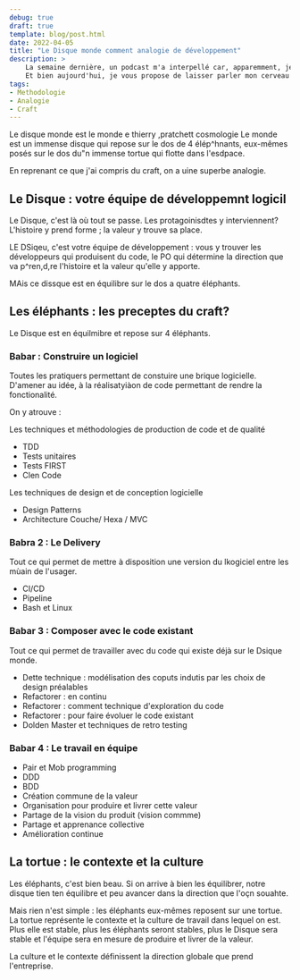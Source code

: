 ```yaml
---
debug: true
draft: true
template: blog/post.html
date: 2022-04-05
title: "Le Disque monde comment analogie de développement"
description: >
    La semaine dernière, un podcast m'a interpellé car, apparemment, je suis trop sage.
    Et bien aujourd'hui, je vous propose de laisser parler mon cerveau sans filtre sur une des nombreuses analogies débiles du développement logiciel.
tags:
- Methodologie
- Analogie
- Craft
---
```


Le disque monde est le monde e thierry ,pratchett cosmologie
Le monde est un immense disque qui repose sur le dos de 4 élép^hnants, eux-mêmes posés sur le dos du"n immense tortue qui flotte dans l'esdpace.

En reprenant ce que j'ai compris du craft, on a uine superbe analogie.

## Le Disque : votre équipe de développemnt logicil

Le Disque, c'est là où tout se passe.
Les protagoinisdtes y interviennent?
L'histoire y prend forme ; la valeur y trouve sa place.


LE DSiqeu, c'est votre équipe de développement : vous y trouver les développeurs qui produisent du code, le PO qui détermine la direction que va p^ren,d,re l'histoire et la valeur qu'elle y apporte.


MAis ce dissque est en équilibre sur le dos a quatre éléphants.


## Les éléphants : les preceptes du craft?

Le Disque est en équilmibre et repose sur 4 éléphants.

### Babar : Construire un logiciel

Toutes les pratiquers permettant de constuire une brique logicielle.
D'amener au idée, à la réalisatyiàon de code permettant de rendre la fonctionalité.

On y atrouve :

Les techniques et méthodologies de production de code et de qualité
- TDD
- Tests unitaires
- Tests FIRST
- Clen Code

Les techniques de design et de conception logicielle
- Design Patterns
- Architecture Couche/ Hexa / MVC

### Babra 2 : Le Delivery

Tout ce qui permet de mettre à disposition une version du lkogiciel entre les mùain de l'usager.

- CI/CD
- Pipeline
- Bash et Linux

### Babar 3 : Composer avec le code existant

Tout ce qui permet de travailler avec du code qui existe déjà sur le Dsique monde.

- Dette technique : modélisation des coputs indutis par les choix de design préalables
- Refactorer : en continu
- Refactorer : comment technique d'exploration du code
- Refactorer : pour faire évoluer le code existant
- Dolden Master et techniques de retro testing

### Babar 4 : Le travail en équipe

- Pair et Mob programming
- DDD
- BDD
- Création commune de la valeur
- Organisation pour produire et livrer cette valeur
- Partage de la vision du produit (vision commme)
- Partage et apprenance collective
- Amélioration continue
 
## La tortue : le contexte et la culture

Les éléphants, c'est bien beau. Si on arrive à bien les équilibrer, notre disque tien ten équilibre et peu avancer dans la direction que l'oçn souahte.

Mais rien n'est simple : les éléphants eux-mêmes reposent sur une tortue.
La tortue représente le contexte et la culture de travail dans lequel on est.
Plus elle est stable, plus les éléphants seront stables, plus le Disque sera stable et l'équipe sera en mesure de produire et livrer de la valeur.

La culture et le contexte définissent la direction globale que prend l'entreprise.